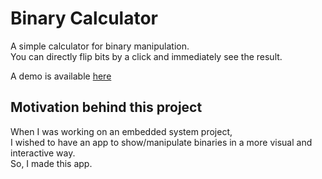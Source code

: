 # Binary Calculator 
A simple calculator for binary manipulation. \
You can directly flip bits by a click and immediately see the result.

A demo is available [here](https://lulkafe.github.io/BinaryCalc/)

## Motivation behind this project
When I was working on an embedded system project, \
I wished to have an app to show/manipulate binaries in a more visual and interactive way. \
So, I made this app.
